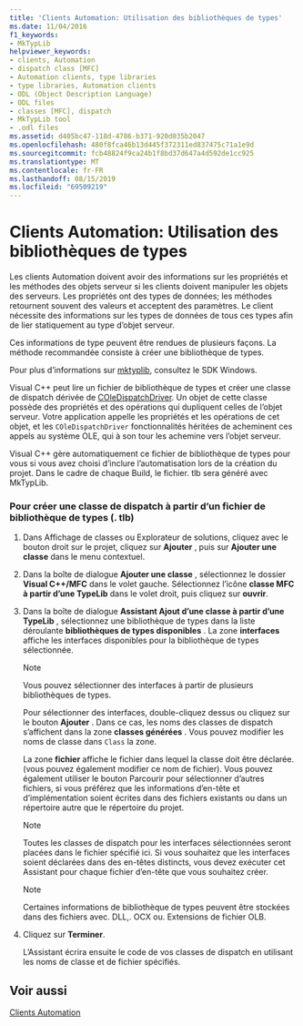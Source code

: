 ```yaml
---
title: 'Clients Automation: Utilisation des bibliothèques de types'
ms.date: 11/04/2016
f1_keywords:
- MkTypLib
helpviewer_keywords:
- clients, Automation
- dispatch class [MFC]
- Automation clients, type libraries
- type libraries, Automation clients
- ODL (Object Description Language)
- ODL files
- classes [MFC], dispatch
- MkTypLib tool
- .odl files
ms.assetid: d405bc47-118d-4786-b371-920d035b2047
ms.openlocfilehash: 480f8fca46b13d445f372311ed837475c71a1e9d
ms.sourcegitcommit: fcb48824f9ca24b1f8bd37d647a4d592de1cc925
ms.translationtype: MT
ms.contentlocale: fr-FR
ms.lasthandoff: 08/15/2019
ms.locfileid: "69509219"
---
```

# <a name="automation-clients-using-type-libraries"></a>Clients Automation: Utilisation des bibliothèques de types

Les clients Automation doivent avoir des informations sur les propriétés et les méthodes des objets serveur si les clients doivent manipuler les objets des serveurs. Les propriétés ont des types de données; les méthodes retournent souvent des valeurs et acceptent des paramètres. Le client nécessite des informations sur les types de données de tous ces types afin de lier statiquement au type d’objet serveur.

Ces informations de type peuvent être rendues de plusieurs façons. La méthode recommandée consiste à créer une bibliothèque de types.

Pour plus d’informations sur [mktyplib](/windows/win32/Midl/differences-between-midl-and-mktyplib), consultez le SDK Windows.

Visual C++ peut lire un fichier de bibliothèque de types et créer une classe de dispatch dérivée de [COleDispatchDriver](../mfc/reference/coledispatchdriver-class.md). Un objet de cette classe possède des propriétés et des opérations qui dupliquent celles de l’objet serveur. Votre application appelle les propriétés et les opérations de cet objet, et les `COleDispatchDriver` fonctionnalités héritées de acheminent ces appels au système OLE, qui à son tour les achemine vers l’objet serveur.

Visual C++ gère automatiquement ce fichier de bibliothèque de types pour vous si vous avez choisi d’inclure l’automatisation lors de la création du projet. Dans le cadre de chaque Build, le fichier. tlb sera généré avec MkTypLib.

### <a name="to-create-a-dispatch-class-from-a-type-library-tlb-file"></a>Pour créer une classe de dispatch à partir d’un fichier de bibliothèque de types (. tlb)

1. Dans Affichage de classes ou Explorateur de solutions, cliquez avec le bouton droit sur le projet, cliquez sur **Ajouter** , puis sur **Ajouter une classe** dans le menu contextuel.

1. Dans la boîte de dialogue **Ajouter une classe** , sélectionnez le dossier **Visual C++/MFC** dans le volet gauche. Sélectionnez l’icône **classe MFC à partir d’une TypeLib** dans le volet droit, puis cliquez sur **ouvrir**.

1. Dans la boîte de dialogue **Assistant Ajout d’une classe à partir d’une TypeLib** , sélectionnez une bibliothèque de types dans la liste déroulante **bibliothèques de types disponibles** . La zone **interfaces** affiche les interfaces disponibles pour la bibliothèque de types sélectionnée.

    > [!NOTE]
    >  Vous pouvez sélectionner des interfaces à partir de plusieurs bibliothèques de types.

   Pour sélectionner des interfaces, double-cliquez dessus ou cliquez sur le bouton **Ajouter** . Dans ce cas, les noms des classes de dispatch s’affichent dans la zone **classes générées** . Vous pouvez modifier les noms de classe dans `Class` la zone.

   La zone **fichier** affiche le fichier dans lequel la classe doit être déclarée. (vous pouvez également modifier ce nom de fichier). Vous pouvez également utiliser le bouton Parcourir pour sélectionner d’autres fichiers, si vous préférez que les informations d’en-tête et d’implémentation soient écrites dans des fichiers existants ou dans un répertoire autre que le répertoire du projet.

    > [!NOTE]
    >  Toutes les classes de dispatch pour les interfaces sélectionnées seront placées dans le fichier spécifié ici. Si vous souhaitez que les interfaces soient déclarées dans des en-têtes distincts, vous devez exécuter cet Assistant pour chaque fichier d’en-tête que vous souhaitez créer.

    > [!NOTE]
    >  Certaines informations de bibliothèque de types peuvent être stockées dans des fichiers avec. DLL,. OCX ou. Extensions de fichier OLB.

1. Cliquez sur **Terminer**.

   L’Assistant écrira ensuite le code de vos classes de dispatch en utilisant les noms de classe et de fichier spécifiés.

## <a name="see-also"></a>Voir aussi

[Clients Automation](../mfc/automation-clients.md)
